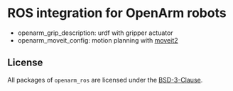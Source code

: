 # ROS integration for OpenArm robots

- openarm_grip_description: urdf with gripper actuator
- openarm_moveit_config: motion planning with [moveit2](https://github.com/moveit/moveit2)

## License

All packages of `openarm_ros` are licensed under the [BSD-3-Clause](https://opensource.org/license/bsd-3-clause).
